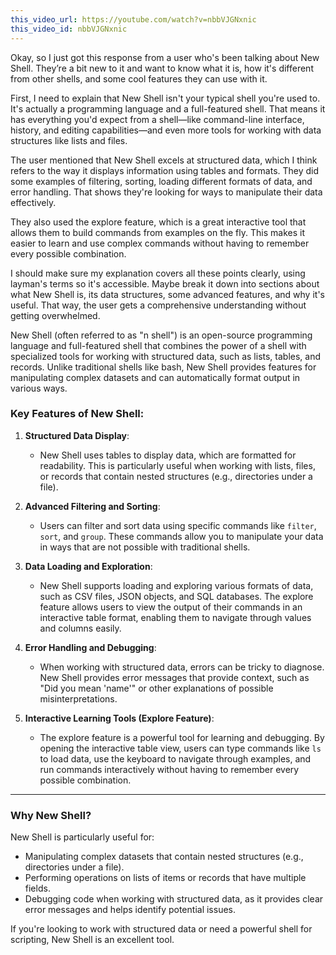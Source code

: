 ```yaml
---
this_video_url: https://youtube.com/watch?v=nbbVJGNxnic
this_video_id: nbbVJGNxnic
---
```

<think>
Okay, so I just got this response from a user who's been talking about New Shell. They’re a bit new to it and want to know what it is, how it's different from other shells, and some cool features they can use with it.

First, I need to explain that New Shell isn't your typical shell you're used to. It's actually a programming language and a full-featured shell. That means it has everything you'd expect from a shell—like command-line interface, history, and editing capabilities—and even more tools for working with data structures like lists and files.

The user mentioned that New Shell excels at structured data, which I think refers to the way it displays information using tables and formats. They did some examples of filtering, sorting, loading different formats of data, and error handling. That shows they're looking for ways to manipulate their data effectively.

They also used the explore feature, which is a great interactive tool that allows them to build commands from examples on the fly. This makes it easier to learn and use complex commands without having to remember every possible combination.

I should make sure my explanation covers all these points clearly, using layman's terms so it's accessible. Maybe break it down into sections about what New Shell is, its data structures, some advanced features, and why it's useful. That way, the user gets a comprehensive understanding without getting overwhelmed.
</think>

New Shell (often referred to as "n shell") is an open-source programming language and full-featured shell that combines the power of a shell with specialized tools for working with structured data, such as lists, tables, and records. Unlike traditional shells like bash, New Shell provides features for manipulating complex datasets and can automatically format output in various ways.

### Key Features of New Shell:

1. **Structured Data Display**: 
   - New Shell uses tables to display data, which are formatted for readability. This is particularly useful when working with lists, files, or records that contain nested structures (e.g., directories under a file).

2. **Advanced Filtering and Sorting**:
   - Users can filter and sort data using specific commands like `filter`, `sort`, and `group`. These commands allow you to manipulate your data in ways that are not possible with traditional shells.

3. **Data Loading and Exploration**:
   - New Shell supports loading and exploring various formats of data, such as CSV files, JSON objects, and SQL databases. The explore feature allows users to view the output of their commands in an interactive table format, enabling them to navigate through values and columns easily.

4. **Error Handling and Debugging**:
   - When working with structured data, errors can be tricky to diagnose. New Shell provides error messages that provide context, such as "Did you mean 'name'" or other explanations of possible misinterpretations.

5. **Interactive Learning Tools (Explore Feature)**:
   - The explore feature is a powerful tool for learning and debugging. By opening the interactive table view, users can type commands like `ls` to load data, use the keyboard to navigate through examples, and run commands interactively without having to remember every possible combination.

---

### Why New Shell?

New Shell is particularly useful for:

- Manipulating complex datasets that contain nested structures (e.g., directories under a file).
- Performing operations on lists of items or records that have multiple fields.
- Debugging code when working with structured data, as it provides clear error messages and helps identify potential issues.

If you're looking to work with structured data or need a powerful shell for scripting, New Shell is an excellent tool.
